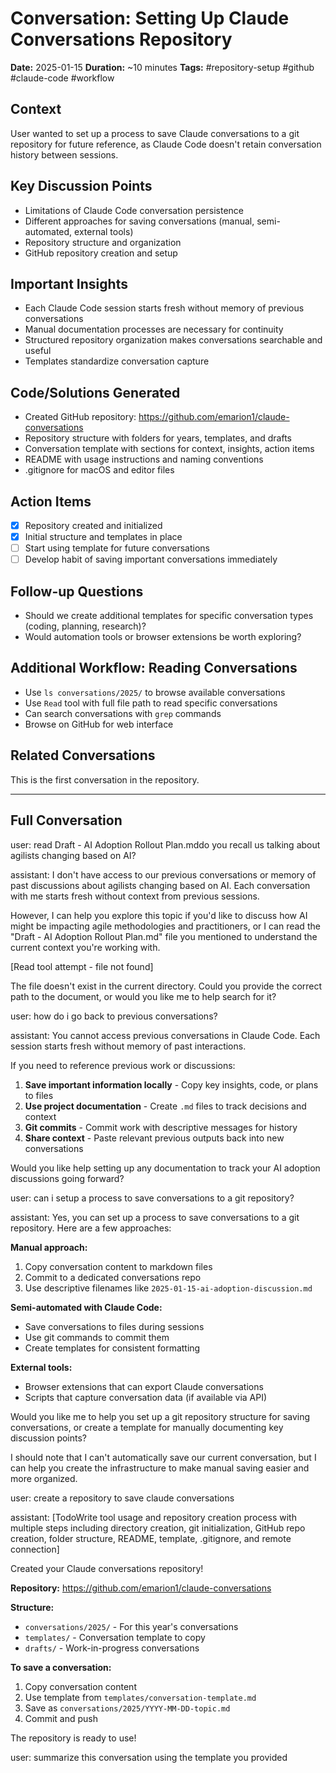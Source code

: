 # Conversation: Setting Up Claude Conversations Repository

**Date:** 2025-01-15
**Duration:** ~10 minutes
**Tags:** #repository-setup #github #claude-code #workflow

## Context
User wanted to set up a process to save Claude conversations to a git repository for future reference, as Claude Code doesn't retain conversation history between sessions.

## Key Discussion Points
- Limitations of Claude Code conversation persistence
- Different approaches for saving conversations (manual, semi-automated, external tools)
- Repository structure and organization
- GitHub repository creation and setup

## Important Insights
- Each Claude Code session starts fresh without memory of previous conversations
- Manual documentation processes are necessary for continuity
- Structured repository organization makes conversations searchable and useful
- Templates standardize conversation capture

## Code/Solutions Generated
- Created GitHub repository: https://github.com/emarion1/claude-conversations
- Repository structure with folders for years, templates, and drafts
- Conversation template with sections for context, insights, action items
- README with usage instructions and naming conventions
- .gitignore for macOS and editor files

## Action Items
- [x] Repository created and initialized
- [x] Initial structure and templates in place
- [ ] Start using template for future conversations
- [ ] Develop habit of saving important conversations immediately

## Follow-up Questions
- Should we create additional templates for specific conversation types (coding, planning, research)?
- Would automation tools or browser extensions be worth exploring?

## Additional Workflow: Reading Conversations
- Use `ls conversations/2025/` to browse available conversations
- Use `Read` tool with full file path to read specific conversations
- Can search conversations with `grep` commands
- Browse on GitHub for web interface

## Related Conversations
This is the first conversation in the repository.

---

## Full Conversation

user: read Draft - AI Adoption Rollout Plan.mddo you recall us talking about agilists changing based on AI?

assistant: I don't have access to our previous conversations or memory of past discussions about agilists changing based on AI. Each conversation with me starts fresh without context from previous sessions.

However, I can help you explore this topic if you'd like to discuss how AI might be impacting agile methodologies and practitioners, or I can read the "Draft - AI Adoption Rollout Plan.md" file you mentioned to understand the current context you're working with.

[Read tool attempt - file not found]

The file doesn't exist in the current directory. Could you provide the correct path to the document, or would you like me to help search for it?

user: how do i go back to previous conversations?

assistant: You cannot access previous conversations in Claude Code. Each session starts fresh without memory of past interactions.

If you need to reference previous work or discussions:

1. **Save important information locally** - Copy key insights, code, or plans to files
2. **Use project documentation** - Create `.md` files to track decisions and context
3. **Git commits** - Commit work with descriptive messages for history
4. **Share context** - Paste relevant previous outputs back into new conversations

Would you like help setting up any documentation to track your AI adoption discussions going forward?

user: can i setup a process to save conversations to a git repository?

assistant: Yes, you can set up a process to save conversations to a git repository. Here are a few approaches:

**Manual approach:**
1. Copy conversation content to markdown files
2. Commit to a dedicated conversations repo
3. Use descriptive filenames like `2025-01-15-ai-adoption-discussion.md`

**Semi-automated with Claude Code:**
- Save conversations to files during sessions
- Use git commands to commit them
- Create templates for consistent formatting

**External tools:**
- Browser extensions that can export Claude conversations
- Scripts that capture conversation data (if available via API)

Would you like me to help you set up a git repository structure for saving conversations, or create a template for manually documenting key discussion points?

I should note that I can't automatically save our current conversation, but I can help you create the infrastructure to make manual saving easier and more organized.

user: create a repository to save claude conversations

assistant: [TodoWrite tool usage and repository creation process with multiple steps including directory creation, git initialization, GitHub repo creation, folder structure, README, template, .gitignore, and remote connection]

Created your Claude conversations repository!

**Repository:** https://github.com/emarion1/claude-conversations

**Structure:**
- `conversations/2025/` - For this year's conversations
- `templates/` - Conversation template to copy
- `drafts/` - Work-in-progress conversations

**To save a conversation:**
1. Copy conversation content
2. Use template from `templates/conversation-template.md`
3. Save as `conversations/2025/YYYY-MM-DD-topic.md`
4. Commit and push

The repository is ready to use!

user: summarize this conversation using the template you provided